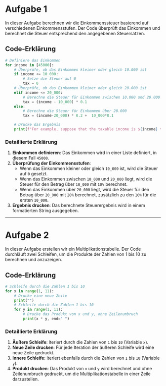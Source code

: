 # Aufgabe 1

In dieser Aufgabe berechnen wir die Einkommenssteuer basierend auf verschiedenen Einkommensstufen. Der Code überprüft das Einkommen und berechnet die Steuer entsprechend den angegebenen Steuersätzen.

## Code-Erklärung

```python
# Definiere das Einkommen
for income in [45000]: 
    # Überprüfe, ob das Einkommen kleiner oder gleich 10.000 ist
    if income <= 10_000: 
        # Setze die Steuer auf 0
        tax = 0 
    # Überprüfe, ob das Einkommen kleiner oder gleich 20.000 ist
    elif income <= 20_000:  
        # Berechne die Steuer für Einkommen zwischen 10.000 und 20.000
        tax = (income - 10_000) * 0.1               
    else: 
        # Berechne die Steuer für Einkommen über 20.000
        tax = (income-20_000) * 0.2 +  10_000*0.1  

    # Drucke das Ergebnis
    print(f"For example, suppose that the taxable income is ${income} the income tax payable is $10000*0% + $10000*10%  + $25000*20% = ${tax}. ")
```

### Detaillierte Erklärung

1. **Einkommen definieren**: Das Einkommen wird in einer Liste definiert, in diesem Fall `45000`.
2. **Überprüfung der Einkommensstufen**:
    - Wenn das Einkommen kleiner oder gleich `10_000` ist, wird die Steuer auf `0` gesetzt.
    - Wenn das Einkommen zwischen `10_000` und `20_000` liegt, wird die Steuer für den Betrag über `10_000` mit `10%` berechnet.
    - Wenn das Einkommen über `20_000` liegt, wird die Steuer für den Betrag über `20_000` mit `20%` berechnet, zusätzlich zu den `10%` für die ersten `10_000`.
3. **Ergebnis drucken**: Das berechnete Steuerergebnis wird in einem formatierten String ausgegeben.

---

# Aufgabe 2

In dieser Aufgabe erstellen wir ein Multiplikationstabelle. Der Code durchläuft zwei Schleifen, um die Produkte der Zahlen von 1 bis 10 zu berechnen und anzuzeigen.

## Code-Erklärung

```python
# Schleife durch die Zahlen 1 bis 10
for x in range(1, 11): 
    # Drucke eine neue Zeile
    print("") 
    # Schleife durch die Zahlen 1 bis 10
    for y in range(1, 11): 
        # Drucke das Produkt von x und y, ohne Zeilenumbruch
        print(x * y, end=" ")
```

### Detaillierte Erklärung

1. **Äußere Schleife**: Iteriert durch die Zahlen von `1` bis `10` (Variable `x`).
2. **Neue Zeile drucken**: Für jede Iteration der äußeren Schleife wird eine neue Zeile gedruckt.
3. **Innere Schleife**: Iteriert ebenfalls durch die Zahlen von `1` bis `10` (Variable `y`).
4. **Produkt drucken**: Das Produkt von `x` und `y` wird berechnet und ohne Zeilenumbruch gedruckt, um die Multiplikationstabelle in einer Zeile darzustellen.

